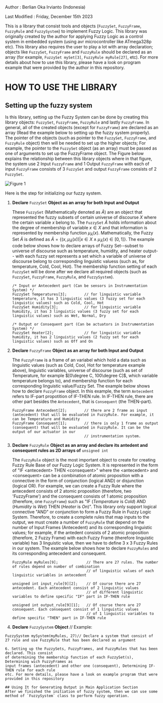 Author          : Berlian Oka Irvianto  (Indonesia)

Last Modified   : Friday, December 15th 2023


This is a library that consist tools and objects (`FuzzySet`, `FuzzyFrame`, `FuzzyRule`
and `FuzzySystem`) to implement Fuzzy Logic. This library was originally
created by the author for applying Fuzzy Logic as a control system in
embedded system (using avr microcontroller like ATmega328p etc). This
library also requires the user to play a lot with array declaration;
objects like `FuzzySet`, `FuzzyFrame` and `FuzzyRule` should be declared
as an array (for example, `FuzzySet mySet[3]`, `FuzzyRule myRule[27]`, etc).
For more details about how to use this library, please have a look on
program example that were provided by the author in this repository.

# HOW TO USE THE LIBRARY
## Setting up the fuzzy system
Is this library, setting up the Fuzzy System can be done by creating this library objects: `FuzzySet`, `FuzzyFrame`,
`FuzzyRule` and lastly `FuzzyFrame`. In general, all of the created objects (except for `FuzzyFrame`) are declared
as an array (Read the example below to setting up the fuzzy system properly). The pointer of the objects (such as pointer
to the `FuzzySet`, `FuzzyFrame`, and `FuzzyRule` object) then will be needed to set up the higher objects; For example,
the pointer to the `FuzzySet` object (as an array) must be passed as one of arguments to set up the FuzzyFrame object.
The Figure below explains the relationship between this library objects where in that figure, the system use 2 Input `FuzzyFrame` and 1 
Output `FuzzyFrame` with each of input `FuzzyFrame` consists of 3 `FuzzySet` and output `FuzzyFrame` consists of 2 `FuzzySet`. 

![Figure 1](https://github.com/BerlianOkaI/Fuzzy-Logic/blob/BerlianOkaI/Fuzzy-Logic/FuzzySystemDataStructure.drawio.png)

Here is the step for initializing our fuzzy system.
  
1.  **Declare** `FuzzySet` **Object as an array for both Input and Output**

      These `FuzzySet` (Mathematically denoted as $`\tilde{A}`$) are an object that represented the fuzzy subsets of certain universe of discourse $`X`$ where the certain variable $`x`$ belong to. The `FuzzySet` $`\tilde{A}`$ holds information about the degree of membership of variable $`x\in{X}`$ and that information is represented by membership function $`\mu_{\tilde{A}} (x)`$. Mathematically, the Fuzzy Set $`\tilde{A}`$ is defined as $`\tilde{A} = \{(x, \mu_{\tilde{A}}(x)) | x \in{X} \wedge \mu_{\tilde{A}}(x) \in [0, 1]\}`$. The example code below shows how to declare arrays of Fuzzy Set--subset to universe of discourse such as temperature, humidity, and heater output-- with each fuzzy set represents a set which a variable of universe of discourse belong to corresponding linguistic valuess (such as, for temperature, Cold, Cool, Hot). The membership function setting of each `FuzzySet` will be done after we declare all required objects (such as `FuzzySet`, `FuzzyFrame`, `FuzzyRule`, and `FuzzySystem`).
      ```
      /* Input or Antecedent part (Can be sensors in Instrumentation System) */
      FuzzySet Temperatures[3];        // for linguistic variable temperature, it has 3 linguistic values (3 fuzzy set for each linguistic values) such as Cold, Cool, Hot
      FuzzySet Humidity[3];            // for linguistic variable humidity, it has 3 linguistic values (3 fuzzy set for each linguistic values) such as Wet, Normal, Dry
      
      /* Output or Consequent part (Can be actuators in Instrumentation System) */
      FuzzySet Heater[2];              // for linguistic variable humidity, it has 2 linguistic values (2 fuzzy set for each linguistic values) such as Off and On
      ```
  
2.  **Declare** `FuzzyFrame` **Object as an array for both Input and Output**

      The `FuzzyFrame` is a frame of an variabel which hold a data such as linguistic values (such as Cold, Cool, Hot for temperature example above), linguistic variables, universe of discourse (such as set of Temperature, for example $`[0\degree C, 100\degree C]`$, which variable temperature belongs to), and membership function for each corresponding linguistic value/Fuzzy Set. The example below shows how to declare `FuzzyFrame` object. In this example, the term `Antecedent` refers to IF-part propotition of IF-THEN rule. In IF-THEN rule, there are other part besides the `Antecedent`, that is `Consequent` (the THEN-part). 
      ```
      FuzzyFrame Antecedent[2];        // there are 2 frame as input (antecedent) that will be evaluated in FuzzyRule. For example, it can be Temperature and Humidity
      FuzzyFrame Consequent[1];        // there is only 1 frame as output (consequent) that will be evaluated in FuzzyRule. It can be the output of our actuator in our
                                       // instrumentation system.
      ```

3.  **Declare** `FuzzyRule` **Object as an array and declare its antedent and consequent rules as 2D arrays of** `unsigned int`

      The `FuzzyRule` object is the most important object to create for creating Fuzzy Rule Base of our Fuzzy Logic System. It is represented in the form of "IF \<antecedent\> THEN \<consequent\>" where the \<antecedent\> and \<consequent\> can be a combination of atomic proposition with a connective in the form of conjunction (logical AND) or disjunction (logical OR). For example, we can create a Fuzzy Rule where the antecedent consists of 2 atomic proposition (therefore, two 'FuzzyFrame') and the consequent consists of 1 atomic proposition (therefore, one `FuzzyFrame`) such as "IF (*Temperature* is *Cold*) AND (*Humidity* is *Wet*) THEN (*Heater* is *On*)". This library only support logical connective "AND" or conjunction to form a Fuzzy Rule in Fuzzy Logic System. Therefore, to create a complete rules that map inputs to the output, we must create a number of `FuzzyRule` that depend on the number of Input Frames (Antecedent) and its corresponding linguistic values; for example, if the antedent consists of 2 atomic proposition (therefore, 2 Fuzzy Frame) with each Fuzzy Frame (therefore linguistic variable) has 3 linguistic value, then we have to define 3 x 3 Fuzzy Rules in our system. The example below shows how to declare `FuzzyRules` and its corresponding antecedent and consequent.
      ```
      FuzzyRule myRules[9];             // There are 27 rules. The number of rules depend on number of combination
                                        // of linguistic values of each linguistic variables in antecedent

      unsigned int input_rule[9][2];    // Of course there are 27 antecedent. Each antecedent consist of 2 linguistic values
                                        // of different linguistic variables to define specific "IF" part in IF-THEN rule

      unsigned int output_rule[9][1];   // Of course there are 27 consequent. Each consequent consist of 1 linguistic values
                                        // of 1 linguistic variables to define specific "THEN" part in IF-THEN rule
      ```
  
4.  **Declare** `FuzzySystem` **Object**
   // Example:
   ```
   FuzzySystem mySystem(myRules, 27)// Declare a system that consist of 27 rule and use FuzzyRule that has been declared as argument

6. Setting up the FuzzySets, FuzzyFrames, and FuzzyRules that has been declared. This consist
   of determining the membership function of each FuzzySet(s), Determining wich FuzzyFrames as
   input frames (antecedent) and other one (consequent), Determining IF-THEN rule for each rule
   etc. For more details, please have a look on example program that were provided in this repository

## Using It for Generating Output in Main Application Section
After we finished the initiation of fuzzy system, then we can use some method of `FuzzySystem` class to perform fuzzy operation. 
